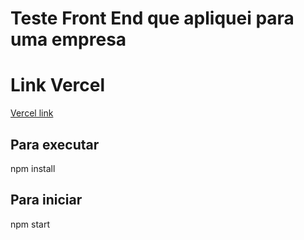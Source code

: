 # Teste Front End que apliquei para uma empresa

# Link Vercel

[Vercel link ](https://artemis-front-xxrz.vercel.app)

## Para executar

npm install 

## Para iniciar

npm start 

